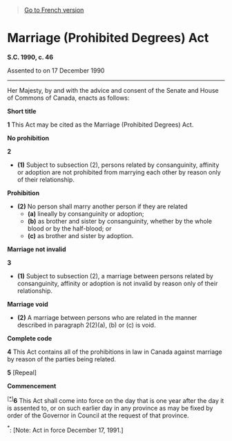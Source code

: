 > [Go to French version](/fr/Lois/Lois%20du%20Canada/1990/ch.%2046.md)

# Marriage (Prohibited Degrees) Act

**S.C. 1990, c. 46**


Assented to on 17 December 1990

----------



Her Majesty, by and with the advice and consent of the Senate and House of Commons of Canada, enacts as follows:






**Short title**

**1** This Act may be cited as the Marriage (Prohibited Degrees) Act.




**No prohibition**

**2** 

- **(1)** Subject to subsection (2), persons related by consanguinity, affinity or adoption are not prohibited from marrying each other by reason only of their relationship.

**Prohibition**

- **(2)** No person shall marry another person if they are related
	- **(a)** lineally by consanguinity or adoption;
	- **(b)** as brother and sister by consanguinity, whether by the whole blood or by the half-blood; or
	- **(c)** as brother and sister by adoption.




**Marriage not invalid**

**3** 

- **(1)** Subject to subsection (2), a marriage between persons related by consanguinity, affinity or adoption is not invalid by reason only of their relationship.

**Marriage void**

- **(2)** A marriage between persons who are related in the manner described in paragraph 2(2)(a), (b) or (c) is void.




**Complete code**

**4** This Act contains all of the prohibitions in law in Canada against marriage by reason of the parties being related.



**5** [Repeal]




**Commencement**

<sup><a href='#M-2.1_en_1'>[*]</a></sup>**6** This Act shall come into force on the day that is one year after the day it is assented to, or on such earlier day in any province as may be fixed by order of the Governor in Council at the request of that province.

<a name='M-2.1_en_1'><sup>*</sup></a>: [Note: Act in force December 17, 1991.]<br />


